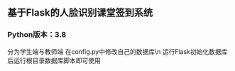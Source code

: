 ## 基于Flask的人脸识别课堂签到系统
### Python版本：3.8
分为学生端与教师端
在config.py中修改自己的数据库\n
运行Flask初始化数据库后运行根目录数据库脚本即可使用
